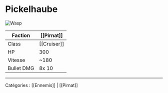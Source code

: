 # Pickelhaube

![Wasp](https://wiki.gangsofspace.com/fr/uploads/pirnat--pickelhaube.png)

Faction | [[Pirnat]]
--- | ---
Class | [[Cruiser]]
HP | 300
Vitesse | ~180
Bullet DMG | 8x 10

***

Catégories : [[Ennemis]] | [[Pirnat]]